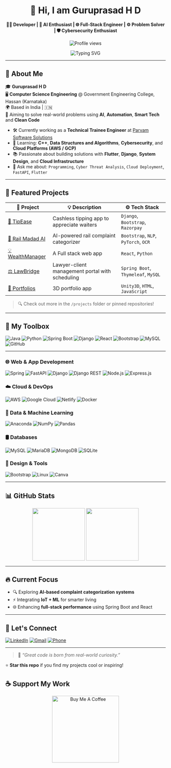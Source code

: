 <h1 align="center">🚀 Hi, I am Guruprasad H D </h1>

<p align="center">
  <b>👨‍💻 Developer | 🧠 AI Enthusiast | 🌐 Full-Stack Engineer | ⚙️ Problem Solver | 🛡️ Cybersecurity Enthusiast</b>
  <br><br>
  <img src="https://komarev.com/ghpvc/?username=guruprasad178&label=Profile%20views&color=0e75b6&style=flat" alt="Profile views" />
  <br>
</p>

<p align="center">
  <img src="https://readme-typing-svg.herokuapp.com?font=Fira+Code&size=22&duration=3000&pause=1000&color=00F2FF&vCenter=true&multiline=true&width=500&height=80&lines=Welcome+to+my+Github+Profile!;Building+Smart%2C+Impactful+Tech+🛠️;AI+%2B+Automation+%2B+Web+%3D+🔥" alt="Typing SVG" />
</p>

---

## 📌 About Me

🎓 **Guruprasad H D**  
🖥️ **Computer Science Engineering** @ Government Engineering College, Hassan (Karnataka)  
🌍 Based in India | 🇮🇳  
🎯 Aiming to solve real-world problems using **AI**, **Automation**, **Smart Tech** and **Clean Code**
- 🛠️ Currently working as a **Technical Trainee Engineer** at [Parvam Software Solutions](https://www.parvamm.com/)
- 🌱 Learning: **C++**, **Data Structures and Algorithms**, **Cybersecurity**, and **Cloud Platforms (AWS / GCP)**
- 📚 Passionate about building solutions with **Flutter**, **Django**, **System Design**, and **Cloud Infrastructure**
- 💬 Ask me about: `Programming`, `Cyber Threat Analysis`, `Cloud Deployment`, `FastAPI`, `Flutter`
---

## 🧩 Featured Projects

| 🔗 Project | 💡 Description | ⚙️ Tech Stack |
|------------|----------------|---------------|
| [🎁 TipEase](https://github.com/GURUPRASAD178/Tip_App) | Cashless tipping app to appreciate waiters | `Django`, `Bootstrap`, `Razorpay` |
| [🚄 Rail Madad AI](https://github.com/GURUPRASAD178/RailMadadAI) | AI-powered rail complaint categorizer | `Bootstrap`, `NLP`, `PyTorch`, `OCR` |
| [💡 WealthManager](https://github.com/GURUPRASAD178/Wealth_Manager) | A Full stack web app | `React`, `Python` |
| [⚖️ LawBridge](https://github.com/GURUPRASAD178/Law_Bridge) | Lawyer-client management portal with scheduling | `Spring Boot`, `Thymeleaf`, `MySQL` |
| [🌿 Portfolios](https://github.com/GURUPRASAD178/) | 3D portfolio app  | `Unity3D`, `HTML`, `JavaScript` |

> 🔍 Check out more in the `/projects` folder or pinned repositories!

---

## 🧠 My Toolbox

![Java](https://img.shields.io/badge/Java-ED8B00?style=for-the-badge&logo=openjdk&logoColor=white)
![Python](https://img.shields.io/badge/Python-3670A0?style=for-the-badge&logo=python&logoColor=ffdd54)
![Spring Boot](https://img.shields.io/badge/SpringBoot-6DB33F?style=for-the-badge&logo=spring-boot&logoColor=white)
![Django](https://img.shields.io/badge/Django-092E20?style=for-the-badge&logo=django&logoColor=white)
![React](https://img.shields.io/badge/React-20232A?style=for-the-badge&logo=react&logoColor=61DAFB)
![Bootstrap](https://img.shields.io/badge/Bootstrap-563D7C?style=for-the-badge&logo=bootstrap&logoColor=white)
![MySQL](https://img.shields.io/badge/MySQL-4479A1?style=for-the-badge&logo=mysql&logoColor=white)
![GitHub](https://img.shields.io/badge/GitHub-181717?style=for-the-badge&logo=github&logoColor=white)

---

### 🌐 Web & App Development
![Spring](https://img.shields.io/badge/Flutter-02569B?style=flat&logo=spring&logoColor=white)
![FastAPI](https://img.shields.io/badge/FastAPI-005571?style=flat&logo=fastapi)
![Django](https://img.shields.io/badge/Django-092E20?style=flat&logo=django&logoColor=white)
![Django REST](https://img.shields.io/badge/DRF-ff1709?style=flat&logo=django&logoColor=white&labelColor=gray)
![Node.js](https://img.shields.io/badge/Node.js-339933?style=flat&logo=nodedotjs&logoColor=white)
![Express.js](https://img.shields.io/badge/Express.js-404D59?style=flat&logo=express&logoColor=white)

### ☁️ Cloud & DevOps
![AWS](https://img.shields.io/badge/AWS-FF9900?style=flat&logo=amazonaws&logoColor=white)
![Google Cloud](https://img.shields.io/badge/Google%20Cloud-4285F4?style=flat&logo=googlecloud&logoColor=white)
![Netlify](https://img.shields.io/badge/Netlify-00C7B7?style=flat&logo=netlify&logoColor=white)
![Docker](https://img.shields.io/badge/Docker-2496ED?style=flat&logo=docker&logoColor=white)

### 🧠 Data & Machine Learning
![Anaconda](https://img.shields.io/badge/Anaconda-44A833?style=flat&logo=anaconda&logoColor=white)
![NumPy](https://img.shields.io/badge/NumPy-013243?style=flat&logo=numpy&logoColor=white)
![Pandas](https://img.shields.io/badge/Pandas-150458?style=flat&logo=pandas&logoColor=white)

### 🛢️ Databases
![MySQL](https://img.shields.io/badge/MySQL-4479A1?style=flat&logo=mysql&logoColor=white)
![MariaDB](https://img.shields.io/badge/MariaDB-003545?style=flat&logo=mariadb&logoColor=white)
![MongoDB](https://img.shields.io/badge/MongoDB-4EA94B?style=flat&logo=mongodb&logoColor=white)
![SQLite](https://img.shields.io/badge/SQLite-07405E?style=flat&logo=sqlite&logoColor=white)

### 🎨 Design & Tools
![Bootstrap](https://img.shields.io/badge/Bootstrap-563D7C?style=flat&logo=bootstrap&logoColor=white)
![Linux](https://img.shields.io/badge/Linux-FCC624?style=flat&logo=linux&logoColor=black)
![Canva](https://img.shields.io/badge/Canva-00C4CC?style=flat&logo=canva&logoColor=white)

---

## 📊 GitHub Stats

<p align="center">
  <img src="https://github-readme-stats.vercel.app/api?username=GURUPRASAD178&show_icons=true&theme=tokyonight" height="165" />
  <img src="https://github-readme-stats.vercel.app/api/top-langs/?username=GURUPRASAD178&layout=compact&theme=tokyonight" height="165" />
</p>


---

## 🔥 Current Focus

- 🔍 Exploring **AI-based complaint categorization systems**
- ⚡ Integrating **IoT + ML** for smarter living
- 🌐 Enhancing **full-stack performance** using Spring Boot and React


---

## 🧭 Let's Connect

[![LinkedIn](https://img.shields.io/badge/LinkedIn-Guruprasad%20H%20D-0077B5?style=for-the-badge&logo=linkedin&logoColor=white)](https://www.linkedin.com/in/guruprasad-h-d-3770b518b)
[![Gmail](https://img.shields.io/badge/Gmail-gurudilp456@gmail.com-D14836?style=for-the-badge&logo=gmail&logoColor=white)](mailto:gurudilp456@gmail.com)
[![Phone](https://img.shields.io/badge/Phone-%2B91%209110415217-blue?style=for-the-badge&logo=phone&logoColor=white)](tel:+919110415217)

---

> 💬 *“Great code is born from real-world curiosity.”*

⭐️ **Star this repo** if you find my projects cool or inspiring!

## ☕ Support My Work

<p align="center">
  <a href="https://www.buymeacoffee.com/guruprasad178" target="_blank">
    <img src="https://cdn.buymeacoffee.com/buttons/v2/default-yellow.png" width="210" alt="Buy Me A Coffee" />
  </a>
</p>
